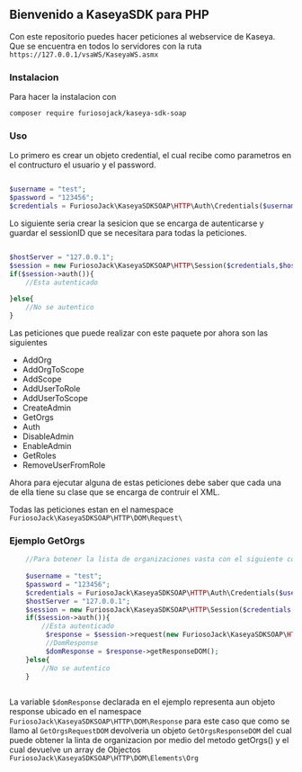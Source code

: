 ## Bienvenido a KaseyaSDK para PHP


Con este repositorio puedes hacer peticiones al webservice de Kaseya. Que se encuentra en todos lo servidores con la ruta `https://127.0.0.1/vsaWS/KaseyaWS.asmx`

### Instalacion

Para hacer la instalacion con 

`composer require furiosojack/kaseya-sdk-soap`

### Uso

Lo primero es crear un objeto credential, el cual recibe como parametros en el contructuro el usuario y el password.

```php

$username = "test";
$password = "123456";
$credentials = FuriosoJack\KaseyaSDKSOAP\HTTP\Auth\Credentials($username, $password);
```

Lo siguiente seria crear la sesicion que se encarga de autenticarse y guardar el sessionID que se necesitara para todas la peticiones.


```php

$hostServer = "127.0.0.1";
$session = new FuriosoJack\KaseyaSDKSOAP\HTTP\Session($credentials,$hostServer);
if($session->auth()){
    //Esta autenticado
     
}else{
    //No se autentico            
}
```

Las peticiones que puede realizar con este paquete por ahora son las siguientes
- AddOrg
- AddOrgToScope
- AddScope
- AddUserToRole
- AddUserToScope
- CreateAdmin
- GetOrgs
- Auth
- DisableAdmin
- EnableAdmin
- GetRoles
- RemoveUserFromRole

Ahora para ejecutar alguna de estas peticiones debe saber que cada una de ella tiene su clase que se encarga de contruir el XML.

Todas las peticiones estan en el namespace `FuriosoJack\KaseyaSDKSOAP\HTTP\DOM\Request\`

### Ejemplo GetOrgs

```php
    //Para botener la lista de organizaciones vasta con el siguiente codigo
    
    $username = "test";
    $password = "123456";
    $credentials = FuriosoJack\KaseyaSDKSOAP\HTTP\Auth\Credentials($username, $password);
    $hostServer = "127.0.0.1";
    $session = new FuriosoJack\KaseyaSDKSOAP\HTTP\Session($credentials,$hostServer);
    if($session->auth()){
        //Esta autenticado
         $response = $session->request(new FuriosoJack\KaseyaSDKSOAP\HTTP\DOM\Request\GetOrgsRequestDOM($session->getAuthResponseDOM()->getSessionID()));
         //DomResponse
         $domResponse = $response->getResponseDOM();
    }else{
        //No se autentico            
    }
        
```

La variable `$domResponse` declarada en el ejemplo representa aun objeto response ubicado en el namespace `FuriosoJack\KaseyaSDKSOAP\HTTP\DOM\Response` para este caso que como se llamo al `GetOrgsRequestDOM` devolveria un objeto `GetOrgsResponseDOM` del cual puede obtener la linta de organizacion por medio del metodo getOrgs() y el cual devuelve un array de Objectos `FuriosoJack\KaseyaSDKSOAP\HTTP\DOM\Elements\Org`



